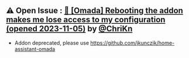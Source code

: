 ## &#9888; Open Issue : [🐛 [Omada] Rebooting the addon makes me lose access to my configuration (opened 2023-11-05)](https://github.com/alexbelgium/hassio-addons/issues/1063) by [@ChriKn](https://github.com/ChriKn)
- Addon deprecated, please use https://github.com/jkunczik/home-assistant-omada
